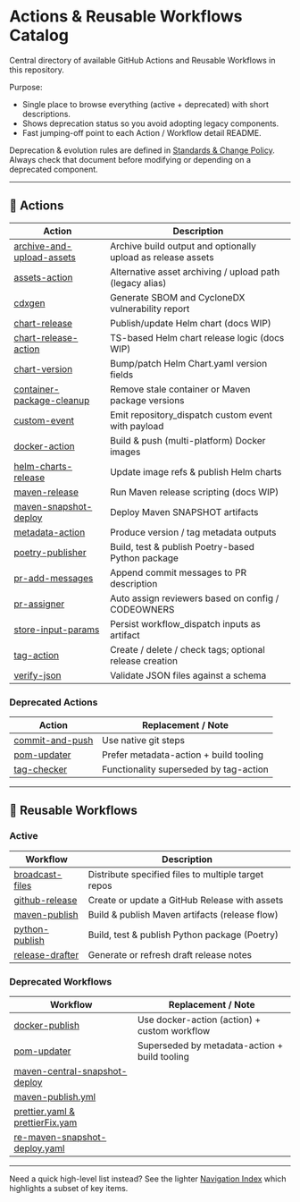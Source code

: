 # Actions & Reusable Workflows Catalog

Central directory of available GitHub Actions and Reusable Workflows in this repository.

Purpose:

- Single place to browse everything (active + deprecated) with short descriptions.
- Shows deprecation status so you avoid adopting legacy components.
- Fast jumping-off point to each Action / Workflow detail README.

Deprecation & evolution rules are defined in [Standards & Change Policy](standards-and-change-policy.md). Always check that document before modifying or depending on a deprecated component.

---

## 🔄 Actions

| Action                                                                      | Description                                                  |
| --------------------------------------------------------------------------- | ------------------------------------------------------------ |
| [archive-and-upload-assets](../actions/archive-and-upload-assets/README.md) | Archive build output and optionally upload as release assets |
| [assets-action](../actions/assets-action/README.md)                         | Alternative asset archiving / upload path (legacy alias)     |
| [cdxgen](../actions/cdxgen/README.md)                                       | Generate SBOM and CycloneDX vulnerability report             |
| [chart-release](../actions/chart-release/README.md)                         | Publish/update Helm chart (docs WIP)                         |
| [chart-release-action](../actions/chart-release-action/README.md)           | TS-based Helm chart release logic (docs WIP)                 |
| [chart-version](../actions/chart-version/README.md)                         | Bump/patch Helm Chart.yaml version fields                    |
| [container-package-cleanup](../actions/container-package-cleanup/README.md) | Remove stale container or Maven package versions             |
| [custom-event](../actions/custom-event/README.md)                           | Emit repository_dispatch custom event with payload           |
| [docker-action](../actions/docker-action/README.md)                         | Build & push (multi-platform) Docker images                  |
| [helm-charts-release](../actions/helm-charts-release/README.md)             | Update image refs & publish Helm charts                      |
| [maven-release](../actions/maven-release/README.md)                         | Run Maven release scripting (docs WIP)                       |
| [maven-snapshot-deploy](../actions/maven-snapshot-deploy/README.md)         | Deploy Maven SNAPSHOT artifacts                              |
| [metadata-action](../actions/metadata-action/README.md)                     | Produce version / tag metadata outputs                       |
| [poetry-publisher](../actions/poetry-publisher/README.md)                   | Build, test & publish Poetry-based Python package            |
| [pr-add-messages](../actions/pr-add-messages/README.md)                     | Append commit messages to PR description                     |
| [pr-assigner](../actions/pr-assigner/README.md)                             | Auto assign reviewers based on config / CODEOWNERS           |
| [store-input-params](../actions/store-input-params/README.md)               | Persist workflow_dispatch inputs as artifact                 |
| [tag-action](../actions/tag-action/README.md)                               | Create / delete / check tags; optional release creation      |
| [verify-json](../actions/verify-json/README.md)                             | Validate JSON files against a schema                         |

### Deprecated Actions

| Action                                                  | Replacement / Note                     |
| ------------------------------------------------------- | -------------------------------------- |
| [commit-and-push](../actions/commit-and-push/README.md) | Use native git steps                   |
| [pom-updater](../actions/pom-updater/README.md)         | Prefer metadata-action + build tooling |
| [tag-checker](../actions/tag-checker/README.md)         | Functionality superseded by tag-action |

---

## 🔄 Reusable Workflows

### Active

| Workflow                                       | Description                                         |
| ---------------------------------------------- | --------------------------------------------------- |
| [broadcast-files](reusable/broadcast-files.md) | Distribute specified files to multiple target repos |
| [github-release](reusable/github-release.md)   | Create or update a GitHub Release with assets       |
| [maven-publish](reusable/maven-publish.md)     | Build & publish Maven artifacts (release flow)      |
| [python-publish](reusable/python-publish.md)   | Build, test & publish Python package (Poetry)       |
| [release-drafter](reusable/release-drafter.md) | Generate or refresh draft release notes             |

### Deprecated Workflows

| Workflow                                                                            | Replacement / Note                            |
| ----------------------------------------------------------------------------------- | --------------------------------------------- |
| [docker-publish](reusable/docker-publish.md)                                        | Use docker-action (action) + custom workflow  |
| [pom-updater](reusable/pom-updater.md)                                              | Superseded by metadata-action + build tooling |
| [maven-central-snapshot-deploy](reusable/maven-central-snapshot-deploy-reusable.md) |                                               |
| [maven-publish.yml](reusable/maven-publish.md)                                      |                                               |
| [prettier.yaml & prettierFix.yam]()                                                 |                                               |
| [re-maven-snapshot-deploy.yaml]()                                                   |                                               |

---

Need a quick high-level list instead? See the lighter [Navigation Index](navigation.md) which highlights a subset of key items.
